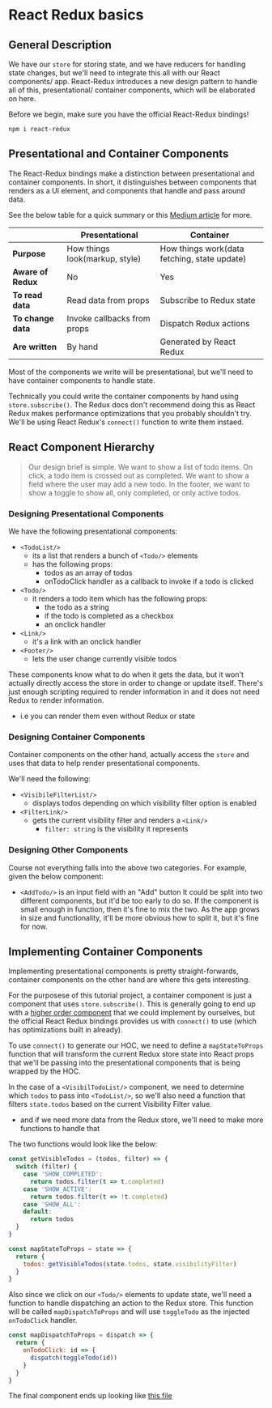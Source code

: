 # React Redux basics

## General Description

We have our `store` for storing state, and we have reducers for handling state changes, but we'll need to integrate this all with our React components/ app. React-Redux introduces a new design pattern to handle all of this, presentational/ container components, which will be elaborated on here.

Before we begin, make sure you have the official React-Redux bindings!
  ```
  npm i react-redux
  ```

## Presentational and Container Components

The React-Redux bindings make a distinction between presentational and container components. In short, it distinguishes between components that renders as a UI element, and components that handle and pass around data.

See the below table for a quick summary or this [Medium article](https://medium.com/@dan_abramov/smart-and-dumb-components-7ca2f9a7c7d0) for more.

|  | **Presentational** | **Container** |
|--------------------|--------------------------------|----------------------------------------------|
| **Purpose** | How things look(markup, style) | How things work(data fetching, state update) |
| **Aware of Redux** | No | Yes |
| **To read data** | Read data from props | Subscribe to Redux state |
| **To change data** | Invoke callbacks from props | Dispatch Redux actions |
| **Are written** | By hand | Generated by React Redux |

Most of the components we write will be presentational, but we'll need to have container components to handle state.

Technically you could write the container components by hand using `store.subscribe()`. The Redux docs don't recommend doing this as React Redux makes performance optimizations that you probably shouldn't try. We'll be using React Redux's `connect()` function to write them instaed.

## React Component Hierarchy

> Our design brief is simple. We want to show a list of todo items. On click, a todo item is crossed out as completed. We want to show a field where the user may add a new todo. In the footer, we want to show a toggle to show all, only completed, or only active todos.

### Designing Presentational Components

We have the following presentational components:
- `<TodoList/>`
  - its a list that renders a bunch of `<Todo/>` elements
  - has the following props:
    - todos as an array of todos
    - onTodoClick handler as a callback to invoke if a todo is clicked
- `<Todo/>`
  - it renders a todo item which has the following props:
    - the todo as a string
    - if the todo is completed as a checkbox
    - an onclick handler
- `<Link/>`
  - it's a link with an onclick handler
- `<Footer/>`
  - lets the user change currently visible todos

These components know what to do when it gets the data, but it won't actually directly access the store in order to change or update itself. There's just enough scripting required to render information in and it does not need Redux to render information.
  - i.e you can render them even without Redux or state

### Designing Container Components

Container components on the other hand, actually access the `store` and uses that data to help render presentational components.

We'll need the following:
- `<VisibileFilterList/>`
  - displays todos depending on which visibility filter option is enabled
- `<FilterLink/>`
  - gets the current visibility filter and renders a `<Link/>`
    - `filter: string` is the visibility it represents

### Designing Other Components

Course not everything falls into the above two categories. For example, given the below component:
- `<AddTodo/>` is an input field with an "Add" button
It could be split into two different components, but it'd be too early to do so. If the component is small enough in function, then it's fine to mix the two. As the app grows in size and functionality, it'll be more obvious how to split it, but it's fine for now.

## Implementing Container Components

Implementing presentational components is pretty straight-forwards, container components on the other hand are where this gets interesting.

For the purposese of this tutorial project, a container component is just a component that uses `store.subscribe()`. This is generally going to end up with a [higher order component](https://reactjs.org/docs/higher-order-components.html) that we could implement by ourselves, but the official React Redux bindings provides us with `connect()` to use (which has optimizations built in already).

To use `connect()` to generate our HOC, we need to define a `mapStateToProps` function that will transform the current Redux store state into React props that we'll be passing into the presentational components that is being wrapped by the HOC.

In the case of a `<VisibilTodoList/>` component, we need to determine which `todos` to pass into `<TodoList/>`, so we'll also need a function that filters `state.todos` based on the current Visibility Filter value.
  - and if we need more data from the Redux store, we'll need to make more functions to handle that

The two functions would look like the below:

  ```js
  const getVisibleTodos = (todos, filter) => {
    switch (filter) {
      case 'SHOW_COMPLETED':
        return todos.filter(t => t.completed)
      case 'SHOW_ACTIVE':
        return todos.filter(t => !t.completed)
      case 'SHOW_ALL':
      default:
        return todos
    }
  }

  const mapStateToProps = state => {
    return {
      todos: getVisibleTodos(state.todos, state.visibilityFilter)
    }
  }
  ```
Also since we click on our `<Todo/>` elements to update state, we'll need a function to handle dispatching an action to the Redux store. This function will be called `mapDispatchToProps` and will use `toggleTodo` as the injected `onTodoClick` handler.

  ```js
  const mapDispatchToProps = dispatch => {
    return {
      onTodoClick: id => {
        dispatch(toggleTodo(id))
      }
    }
  }
  ```
The final component ends up looking like [this file](../src/containers/VisibleTodoList.js)